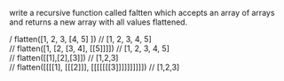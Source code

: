 write a recursive function called faltten which accepts an array of arrays and  returns a new array with all values flattened.



/ flatten([1, 2, 3, [4, 5] ]) // [1, 2, 3, 4, 5]</br>
// flatten([1, [2, [3, 4], [[5]]]]) // [1, 2, 3, 4, 5]</br>
// flatten([[1],[2],[3]]) // [1,2,3]</br>
// flatten([[[[1], [[[2]]], [[[[[[[3]]]]]]]]]]) // [1,2,3] </br>